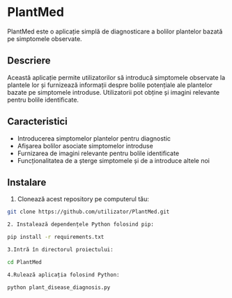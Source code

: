 # PlantMed

PlantMed este o aplicație simplă de diagnosticare a bolilor plantelor bazată pe simptomele observate.

## Descriere

Această aplicație permite utilizatorilor să introducă simptomele observate la plantele lor și furnizează informații despre bolile potențiale ale plantelor bazate pe simptomele introduse. Utilizatorii pot obține și imagini relevante pentru bolile identificate.

## Caracteristici

- Introducerea simptomelor plantelor pentru diagnostic
- Afișarea bolilor asociate simptomelor introduse
- Furnizarea de imagini relevante pentru bolile identificate
- Funcționalitatea de a șterge simptomele și de a introduce altele noi

## Instalare

 1. Clonează acest repository pe computerul tău:

```bash
git clone https://github.com/utilizator/PlantMed.git

2. Instalează dependențele Python folosind pip:

pip install -r requirements.txt

3.Intră în directorul proiectului:

cd PlantMed

4.Rulează aplicația folosind Python:

python plant_disease_diagnosis.py


